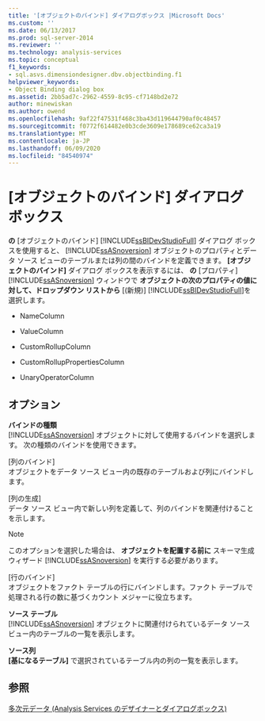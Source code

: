 ```yaml
---
title: '[オブジェクトのバインド] ダイアログボックス |Microsoft Docs'
ms.custom: ''
ms.date: 06/13/2017
ms.prod: sql-server-2014
ms.reviewer: ''
ms.technology: analysis-services
ms.topic: conceptual
f1_keywords:
- sql.asvs.dimensiondesigner.dbv.objectbinding.f1
helpviewer_keywords:
- Object Binding dialog box
ms.assetid: 2bb5ad7c-2962-4559-8c95-cf7148bd2e72
author: minewiskan
ms.author: owend
ms.openlocfilehash: 9af22f47531f468c3ba43d119644790af0c48457
ms.sourcegitcommit: f0772f614482e0b3cde3609e178689ce62ca3a19
ms.translationtype: MT
ms.contentlocale: ja-JP
ms.lasthandoff: 06/09/2020
ms.locfileid: "84540974"
---
```

# <a name="object-binding-dialog-box"></a>[オブジェクトのバインド] ダイアログ ボックス
  **の** [オブジェクトのバインド] [!INCLUDE[ssBIDevStudioFull](../includes/ssbidevstudiofull-md.md)] ダイアログ ボックスを使用すると、 [!INCLUDE[ssASnoversion](../includes/ssasnoversion-md.md)] オブジェクトのプロパティとデータ ソース ビューのテーブルまたは列の間のバインドを定義できます。 **[オブジェクトのバインド]** ダイアログ ボックスを表示するには、 **の** [プロパティ] [!INCLUDE[ssASnoversion](../includes/ssasnoversion-md.md)] ウィンドウで **オブジェクトの次のプロパティの値に対して、ドロップダウン リストから** [(新規)] [!INCLUDE[ssBIDevStudioFull](../includes/ssbidevstudiofull-md.md)]を選択します。  
  
-   NameColumn  
  
-   ValueColumn  
  
-   CustomRollupColumn  
  
-   CustomRollupPropertiesColumn  
  
-   UnaryOperatorColumn  
  
## <a name="options"></a>オプション  
 **バインドの種類**  
 [!INCLUDE[ssASnoversion](../includes/ssasnoversion-md.md)] オブジェクトに対して使用するバインドを選択します。 次の種類のバインドを使用できます。  
  
 [列のバインド]  
 オブジェクトをデータ ソース ビュー内の既存のテーブルおよび列にバインドします。  
  
 [列の生成]  
 データ ソース ビュー内で新しい列を定義して、列のバインドを関連付けることを示します。  
  
> [!NOTE]  
>   このオプションを選択した場合は、 **オブジェクトを配置する前に** スキーマ生成ウィザード [!INCLUDE[ssASnoversion](../includes/ssasnoversion-md.md)] を実行する必要があります。  
  
 [行のバインド]  
 オブジェクトをファクト テーブルの行にバインドします。ファクト テーブルで処理される行の数に基づくカウント メジャーに役立ちます。  
  
 **ソース テーブル**  
 [!INCLUDE[ssASnoversion](../includes/ssasnoversion-md.md)] オブジェクトに関連付けられているデータ ソース ビュー内のテーブルの一覧を表示します。  
  
 **ソース列**  
 **[基になるテーブル]** で選択されているテーブル内の列の一覧を表示します。  
  
## <a name="see-also"></a>参照  
 [多次元データ &#40;Analysis Services のデザイナーとダイアログボックス&#41;](analysis-services-designers-and-dialog-boxes-multidimensional-data.md)  
  
  
